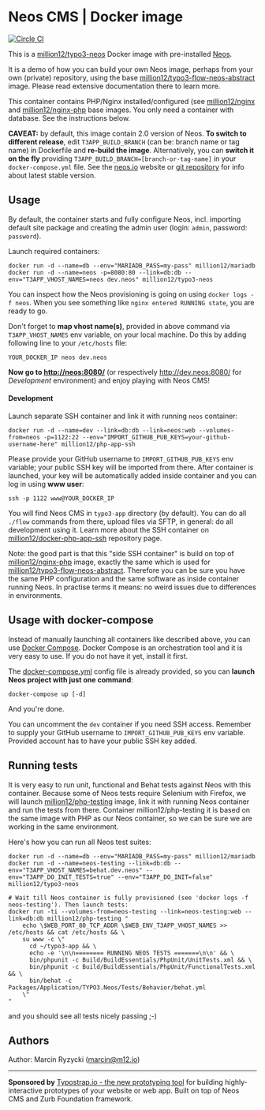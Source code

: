 # Neos CMS | Docker image
[![Circle CI](https://circleci.com/gh/million12/docker-typo3-neos.png?style=badge)](https://circleci.com/gh/million12/docker-typo3-neos)

This is a [million12/typo3-neos](https://registry.hub.docker.com/u/million12/typo3-neos/) Docker image with pre-installed [Neos](http://neos.io/).

It is a demo of how you can build your own Neos image, perhaps from your own (private) repository, using the base [million12/typo3-flow-neos-abstract](https://github.com/million12/docker-typo3-flow-neos-abstract) image. Please read extensive documentation there to learn more.
 
This container contains PHP/Nginx installed/configured (see [million12/nginx](https://github.com/million12/docker-nginx) and [million12/nginx-php](https://github.com/million12/docker-nginx-php) base images. You only need a container with database. See the instructions below.

**CAVEAT:** by default, this image contain 2.0 version of Neos. **To switch to different release**, edit `T3APP_BUILD_BRANCH` (can be: branch name or tag name) in Dockerfile and **re-build the image**. Alternatively, you can **switch it on the fly** providing `T3APP_BUILD_BRANCH=[branch-or-tag-name]` in your `docker-compose.yml` file. See the [neos.io](http://neos.io/) website or [git repository](https://git.typo3.org/Neos/Distributions/Base.git) for info about latest stable version.

## Usage

By default, the container starts and fully configure Neos, incl. importing default site package and creating the admin user (login: `admin`, password: `password`).

Launch required containers:

```
docker run -d --name=db --env="MARIADB_PASS=my-pass" million12/mariadb
docker run -d --name=neos -p=8080:80 --link=db:db --env="T3APP_VHOST_NAMES=neos dev.neos" million12/typo3-neos
```

You can inspect how the Neos provisioning is going on using `docker logs -f neos`. When you see something like `nginx entered RUNNING state`, you are ready to go.

Don't forget to **map vhost name(s)**, provided in above command via `T3APP_VHOST_NAMES` env variable, on your local machine. Do this by adding following line to your `/etc/hosts` file:  
```
YOUR_DOCKER_IP neos dev.neos
```

**Now go to [http://neos:8080/](http://neos:8080/)** (or respectively http://dev.neos:8080/ for *Development* environment) and enjoy playing with Neos CMS!

#### Development

Launch separate SSH container and link it with running `neos` container:
``` 
docker run -d --name=dev --link=db:db --link=neos:web --volumes-from=neos -p=1122:22 --env="IMPORT_GITHUB_PUB_KEYS=your-github-username-here" million12/php-app-ssh
```  
Please provide your GitHub username to `IMPORT_GITHUB_PUB_KEYS` env variable; your public SSH key will be imported from there. After container is launched, your key will be automatically added inside container and you can log in using **www user**:  
```
ssh -p 1122 www@YOUR_DOCKER_IP
```

You will find Neos CMS in `typo3-app` directory (by default). You can do all `./flow` commands from there, upload files via SFTP, in general: do all development using it. Learn more about the SSH container on [million12/docker-php-app-ssh](https://github.com/million12/docker-php-app-ssh) repository page.

Note: the good part is that this "side SSH container" is build on top of [million12/nginx-php](https://github.com/million12/docker-nginx-php) image, exactly the same which is used for [million12/typo3-flow-neos-abstract](https://github.com/million12/docker-typo3-flow-neos-abstract). Therefore you can be sure you have the same PHP configuration and the same software as inside container running Neos. In practise terms it means: no weird issues due to differences in environments.


## Usage with docker-compose

Instead of manually launching all containers like described above, you can use [Docker Compose](https://docs.docker.com/compose/). Docker Compose is an orchestration tool and it is very easy to use. If you do not have it yet, install it first. 

The [docker-compose.yml](docker-compose.yml) config file is already provided, so you can **launch Neos project with just one command**:  
```
docker-compose up [-d]
```

And you're done.

You can uncomment the `dev` container if you need SSH access. Remember to supply your GitHub username to `IMPORT_GITHUB_PUB_KEYS` env variable. Provided account has to have your public SSH key added.


## Running tests

It is very easy to run unit, functional and Behat tests against Neos with this container. Because some of Neos tests require Selenium with Firefox, we will launch [million12/php-testing](https://github.com/million12/docker-php-testing) image, link it with running Neos container and run the tests from there. Container million12/php-testing it is based on the same image with PHP as our Neos container, so we can be sure we are working in the same environment.

Here's how you can run all Neos test suites:  
```
docker run -d --name=db --env="MARIADB_PASS=my-pass" million12/mariadb
docker run -d --name=neos-testing --link=db:db --env="T3APP_VHOST_NAMES=behat.dev.neos" --env="T3APP_DO_INIT_TESTS=true" --env="T3APP_DO_INIT=false" million12/typo3-neos

# Wait till Neos container is fully provisioned (see 'docker logs -f neos-testing'). Then launch tests:
docker run -ti --volumes-from=neos-testing --link=neos-testing:web --link=db:db million12/php-testing "
    echo \$WEB_PORT_80_TCP_ADDR \$WEB_ENV_T3APP_VHOST_NAMES >> /etc/hosts && cat /etc/hosts && \
    su www -c \"
      cd ~/typo3-app && \
      echo -e '\n\n======== RUNNING NEOS TESTS =======\n\n' && \
      bin/phpunit -c Build/BuildEssentials/PhpUnit/UnitTests.xml && \
      bin/phpunit -c Build/BuildEssentials/PhpUnit/FunctionalTests.xml && \
      bin/behat -c Packages/Application/TYPO3.Neos/Tests/Behavior/behat.yml
    \"
"
```  
and you should see all tests nicely passing ;-)

## Authors

Author: Marcin Ryzycki (<marcin@m12.io>)  

---

**Sponsored by** [Typostrap.io - the new prototyping tool](http://typostrap.io/) for building highly-interactive prototypes of your website or web app. Built on top of Neos CMS and Zurb Foundation framework.
